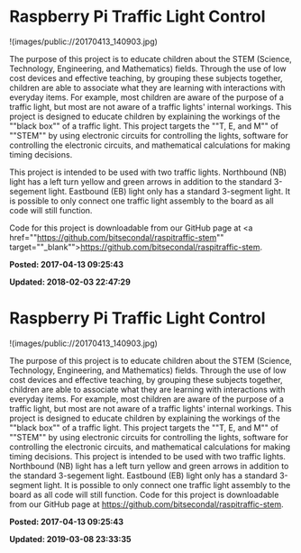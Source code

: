 # Raspberry Pi Traffic Light Control

!(images/public://20170413_140903.jpg)

The purpose of this project is to educate children about the STEM (Science, Technology, Engineering, and Mathematics) fields. Through the use of low cost devices and effective teaching, by grouping these subjects together, children are able to associate what they are learning with interactions with everyday items. For example, most children are aware of the purpose of a traffic light, but most are not aware of a traffic lights' internal workings. This project is designed to educate children by explaining the workings of the ""black box"" of a traffic light. This project targets the ""T, E, and M"" of ""STEM"" by using electronic circuits for controlling the lights, software for controlling the electronic circuits, and mathematical calculations for making timing decisions.

This project is intended to be used with two traffic lights. Northbound (NB) light has a left turn yellow and green arrows in addition to the standard 3-segement light. Eastbound (EB) light only has a standard 3-segment light. It is possible to only connect one traffic light assembly to the board as all code will still function.

Code for this project is downloadable from our GitHub page at <a href=""https://github.com/bitsecondal/raspitraffic-stem"" target=""_blank"">https://github.com/bitsecondal/raspitraffic-stem</a>. 

**Posted: 2017-04-13 09:25:43** 

**Updated: 2018-02-03 22:47:29** 


# Raspberry Pi Traffic Light Control

!(images/public://20170413_140903.jpg)

The purpose of this project is to educate children about the STEM (Science, Technology, Engineering, and Mathematics) fields. Through the use of low cost devices and effective teaching, by grouping these subjects together, children are able to associate what they are learning with interactions with everyday items. For example, most children are aware of the purpose of a traffic light, but most are not aware of a traffic lights' internal workings. This project is designed to educate children by explaining the workings of the ""black box"" of a traffic light. This project targets the ""T, E, and M"" of ""STEM"" by using electronic circuits for controlling the lights, software for controlling the electronic circuits, and mathematical calculations for making timing decisions.
This project is intended to be used with two traffic lights. Northbound (NB) light has a left turn yellow and green arrows in addition to the standard 3-segement light. Eastbound (EB) light only has a standard 3-segment light. It is possible to only connect one traffic light assembly to the board as all code will still function.
Code for this project is downloadable from our GitHub page at https://github.com/bitsecondal/raspitraffic-stem.


**Posted: 2017-04-13 09:25:43** 

**Updated: 2019-03-08 23:33:35** 


